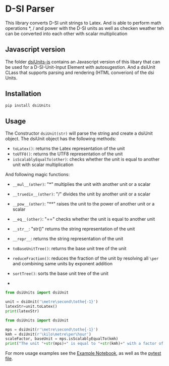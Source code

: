 # D-SI Parser

This library converts D-SI unit strings to Latex.
And is able to perform math operations *, / and power with the D-SI units as well as checken weather teh can be converted into each other with scalar multiplication


## Javascript version

The folder [dsiUnits-js](/dsiUnits-js) contains an Javascript version of this libary that can be used for a D-SI-Unit-Input Element with autosugestion. And a dsiUnit CLass that supports parsing and rendering (HTML converion) of the dsi Units. 

## Installation

```bash
pip install dsiUnits
```

## Usage
The Constructor `dsiUnit(str)` will parse the string and create a dsiUnit object.
The dsiUnit object has the following methods:
- `toLatex()`: returns the Latex representation of the unit
- `toUTF8()`: returns the UTF8 representation of the unit
- `isScalablyEqualTo(other)`: checks whether the unit is equal to another unit with scalar multiplication
  
And following magic functions: 
- `__mul__(other)`: "*" multiplies the unit with another unit or a scalar
- `__truediv__(other)`: "/" divides the unit by another unit or a scalar
- `__pow__(other)`: "**" raises the unit to the power of another unit or a scalar
- `__eq__(other)`: "==" checks whether the unit is equal to another unit
- `__str__`: "str()" returns the string representation of the unit
- `__repr__`: returns the string representation of the unit

- `toBaseUnitTree()`: returns the base unit tree of the unit
- `reduceFraction()`: reduces the fraction of the unit by resolving all `\per` and combining same units by exponent addition 
- `sortTree()`: sorts the base unit tree of the unit
- 
```python
from dsiUnits import dsiUnit

unit = dsiUnit('\metre\second\tothe{-1}')
latexStr=unit.toLatex()
print(latexStr)
```

```python
from dsiUnits import dsiUnit

mps = dsiUnit(r'\metre\second\tothe{-1}')
kmh = dsiUnit(r'\kilo\metre\per\hour')
scaleFactor, baseUnit = mps.isScalablyEqualTo(kmh)
print("The unit "+str(mps)+" is equal to "+str(kmh)+" with a factor of "+scaleFactor+" and base unit "+str(baseUnit))
```

For more usage examples see the [Example Notebook](https://gitlab1.ptb.de/digitaldynamicmeasurement/dsiUnits/-/blob/main/doc/examples.ipynb),
as well as the [pytest file](https://gitlab1.ptb.de/digitaldynamicmeasurement/dsiUnits/-/blob/main/src/dsiUnits.py).

